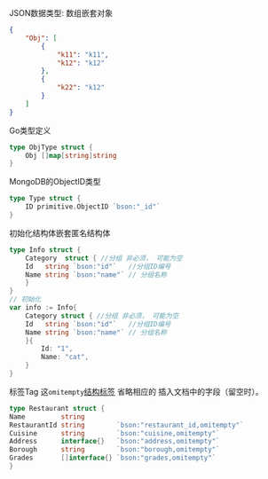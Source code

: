 JSON数据类型: 数组嵌套对象

```json
{
	"Obj": [
	    {
	        "k11": "k11",
	        "k12": "k12"
	    },
	    {
	        "k22": "k12"
	    }
	]
}
```

Go类型定义

```go
type ObjType struct {
	Obj []map[string]string
}
```

MongoDB的ObjectID类型

```go
type Type struct {
	ID primitive.ObjectID `bson:"_id"`
}
```

初始化结构体嵌套匿名结构体

```go
type Info struct {
	Category  struct { //分组 非必须， 可能为空
	Id   string `bson:"id"`   //分组ID编号
	Name string `bson:"name"` // 分组名称
	}
}
// 初始化
var info := Info{
	Category struct { //分组 非必须， 可能为空
	Id   string `bson:"id"`   //分组ID编号
	Name string `bson:"name"` // 分组名称
	}{
		Id: "1",
		Name: "cat",
	}
}
```

标签Tag
这`omitempty`[结构标签](https://www.mongodb.com/docs/drivers/go/current/fundamentals/bson/#std-label-golang-struct-tags)
省略相应的 插入文档中的字段（留空时）。

```go
type Restaurant struct {	
Name         string	
RestaurantId string        `bson:"restaurant_id,omitempty"`
Cuisine      string        `bson:"cuisine,omitempty"`
Address      interface{}   `bson:"address,omitempty"`
Borough      string        `bson:"borough,omitempty"`
Grades       []interface{} `bson:"grades,omitempty"`
}
```
